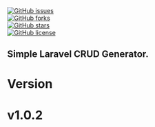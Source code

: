 
<div text-align: center; border:1px solid red>

<div display: inline-block !important >
    <a href="https://github.com/junaid-usman-dev/laravel-crud-generator/issues">
        <img alt="GitHub issues" src="https://img.shields.io/github/issues/junaid-usman-dev/laravel-crud-generator?style=plastic">
    </a>
</div>

<div display: inline-block !important >
    <a href="https://github.com/junaid-usman-dev/laravel-crud-generator/network">
        <img alt="GitHub forks" src="https://img.shields.io/github/forks/junaid-usman-dev/laravel-crud-generator">
    </a>
</div>

<div display: inline-block !important >
    <a href="https://github.com/junaid-usman-dev/laravel-crud-generator/stargazers">
        <img alt="GitHub stars" src="https://img.shields.io/github/stars/junaid-usman-dev/laravel-crud-generator">
    </a>
</div>

<div display: inline-block !important >
    <a href="https://github.com/junaid-usman-dev/laravel-crud-generator">
        <img alt="GitHub license" src="https://img.shields.io/github/license/junaid-usman-dev/laravel-crud-generator">
    </a>
</div>

</div>

## Simple Laravel CRUD Generator.

# Version 
#    v1.0.2